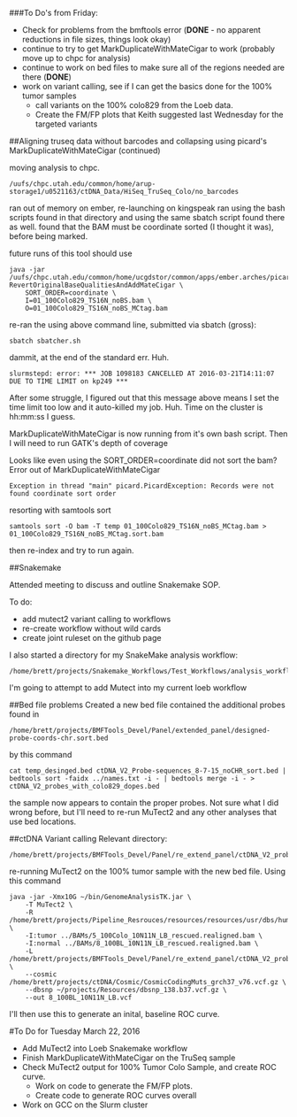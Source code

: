 ###To Do's from Friday:
+ Check for problems from the bmftools error (**DONE** - no apparent reductions in file sizes, things look okay)
+ continue to try to get MarkDuplicateWithMateCigar to work (probably move up to chpc for analysis)
+ continue to work on bed files to make sure all of the regions needed are there (**DONE**)
+ work on variant calling, see if I can get the basics done for the 100% tumor samples
    + call variants on the 100% colo829 from the Loeb data.
    + Create the FM/FP plots that Keith suggested last Wednesday for the targeted variants

##Aligning truseq data without barcodes and collapsing using picard's MarkDuplicateWithMateCigar (continued)

moving analysis to chpc.

    /uufs/chpc.utah.edu/common/home/arup-storage1/u0521163/ctDNA_Data/HiSeq_TruSeq_Colo/no_barcodes

ran out of memory on ember, re-launching on kingspeak
ran using the bash scripts found in that directory and using the same sbatch script found there as well.
found that the BAM must be coordinate sorted (I thought it was), before being marked.

future runs of this tool should use

    java -jar /uufs/chpc.utah.edu/common/home/ucgdstor/common/apps/ember.arches/picard/1.130/picard.jar RevertOriginalBaseQualitiesAndAddMateCigar \
        SORT_ORDER=coordinate \
        I=01_100Colo829_TS16N_noBS.bam \
        O=01_100Colo829_TS16N_noBS_MCtag.bam

re-ran the using above command line, submitted via sbatch (gross):

    sbatch sbatcher.sh

dammit, at the end of the standard err.  Huh.

    slurmstepd: error: *** JOB 1098183 CANCELLED AT 2016-03-21T14:11:07 DUE TO TIME LIMIT on kp249 ***

After some struggle, I figured out that this message above means I set the time limit too low and it auto-killed my job.  Huh.  Time on the cluster is hh:mm:ss I guess.

MarkDuplicateWithMateCigar is now running from it's own bash script. Then I will need to run GATK's depth of coverage

Looks like even using the SORT_ORDER=coordinate did not sort the bam?  Error out of MarkDuplicateWithMateCigar

    Exception in thread "main" picard.PicardException: Records were not found coordinate sort order

resorting with samtools sort

    samtools sort -O bam -T temp 01_100Colo829_TS16N_noBS_MCtag.bam > 01_100Colo829_TS16N_noBS_MCtag.sort.bam

then re-index and try to run again.

##Snakemake

Attended meeting to discuss and outline Snakemake SOP.

To do:
+ add mutect2 variant calling to workflows
+ re-create workflow without wild cards
+ create joint ruleset on the github page

I also started a directory for my SnakeMake analysis workflow:

    /home/brett/projects/Snakemake_Workflows/Test_Workflows/analysis_workflow

I'm going to attempt to add Mutect into my current loeb workflow


##Bed file problems
Created a new bed file contained the additional probes found in

    /home/brett/projects/BMFTools_Devel/Panel/extended_panel/designed-probe-coords-chr.sort.bed

by this command

    cat temp_desinged.bed ctDNA_V2_Probe-sequences_8-7-15_noCHR_sort.bed | bedtools sort -faidx ../names.txt -i - | bedtools merge -i - > ctDNA_V2_probes_with_colo829_dopes.bed

the sample now appears to contain the proper probes.  Not sure what I did wrong before, but I'll need to re-run MuTect2 and any other analyses that use bed locations.

##ctDNA Variant calling
Relevant directory:

    /home/brett/projects/BMFTools_Devel/Panel/re_extend_panel/ctDNA_V2_probes_with_colo829_dopes.bed

re-running MuTect2 on the 100% tumor sample with the new bed file.  Using this command

    java -jar -Xmx10G ~/bin/GenomeAnalysisTK.jar \
        -T MuTect2 \
        -R /home/brett/projects/Pipeline_Resrouces/resources/resources/usr/dbs/human_g1k_v37.fasta \
        -I:tumor ../BAMs/5_100Colo_10N11N_LB_rescued.realigned.bam \
        -I:normal ../BAMs/8_100BL_10N11N_LB_rescued.realigned.bam \
        -L /home/brett/projects/BMFTools_Devel/Panel/re_extend_panel/ctDNA_V2_probes_with_colo829_dopes.bed \
        --cosmic /home/brett/projects/ctDNA/Cosmic/CosmicCodingMuts_grch37_v76.vcf.gz \
        --dbsnp ~/projects/Resources/dbsnp_138.b37.vcf.gz \
        --out 8_100BL_10N11N_LB.vcf

I'll then use this to generate an inital, baseline ROC curve.

#To Do for Tuesday March 22, 2016

+ Add MuTect2 into Loeb Snakemake workflow
+ Finish MarkDuplicateWithMateCigar on the TruSeq sample
+ Check MuTect2 output for 100% Tumor Colo Sample, and create ROC curve.
    + Work on code to generate the FM/FP plots.
    + Create code to generate ROC curves overall
+ Work on GCC on the Slurm cluster
